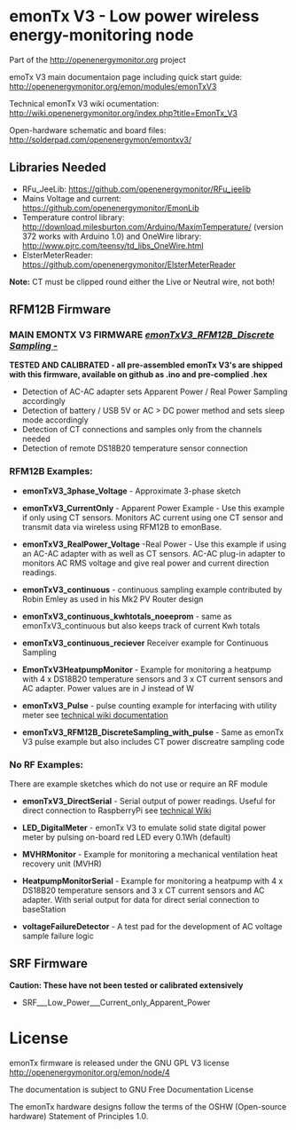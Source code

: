# emonTx V3 - Low power wireless energy-monitoring node 

Part of the http://openenergymonitor.org project

emoTx V3 main documentaion page including quick start guide: 
http://openenergymonitor.org/emon/modules/emonTxV3

Technical emonTx V3 wiki ocumentation: http://wiki.openenergymonitor.org/index.php?title=EmonTx_V3

Open-hardware schematic and board files: http://solderpad.com/openenergymon/emontxv3/

## Libraries Needed
* RFu_JeeLib: https://github.com/openenergymonitor/RFu_jeelib
* Mains Voltage and current: https://github.com/openenergymonitor/EmonLib
* Temperature control library: http://download.milesburton.com/Arduino/MaximTemperature/ (version 372 works with Arduino 1.0) and OneWire library: http://www.pjrc.com/teensy/td_libs_OneWire.html
* ElsterMeterReader: https://github.com/openenergymonitor/ElsterMeterReader

**Note:** CT must be clipped round either the Live or Neutral wire, not both! 

## RFM12B Firmware

### MAIN EMONTX V3 FIRMWARE [*emonTxV3_RFM12B_Discrete Sampling* -](https://github.com/openenergymonitor/emonTxFirmware/tree/master/emonTxV3/RFM12B/emonTxV3_RFM12B_DiscreteSampling)
**TESTED AND CALIBRATED - all pre-assembled emonTx V3's are shipped with this firmware, available on github as .ino and pre-complied .hex**

* Detection of AC-AC adapter sets Apparent Power / Real Power Sampling accordingly
* Detection of battery / USB 5V or AC > DC power method and sets sleep mode accordingly
* Detection of CT connections and samples only from the channels needed
* Detection of remote DS18B20 temperature sensor connection


### RFM12B Examples:
* **emonTxV3_3phase_Voltage** - Approximate 3-phase sketch 

* **emonTxV3_CurrentOnly** - Apparent Power Example - Use this example if only using CT sensors. Monitors AC current using one CT sensor and transmit data via wireless using RFM12B to emonBase.

* **emonTxV3_RealPower_Voltage** -Real Power - Use this example if using an AC-AC adapter with as well as CT sensors. AC-AC plug-in adapter to monitors AC RMS voltage and give real power and current direction readings.

* **emonTxV3_continuous** - continuous sampling example contributed by Robin Emley as used in his Mk2 PV Router design

* **emonTxV3_continuous_kwhtotals_noeeprom** - same as emonTxV3_continuous but also keeps track of current Kwh totals

* **emonTxV3_continuous_reciever** Receiver example for Continuous Sampling

* **EmonTxV3HeatpumpMonitor** - Example for monitoring a heatpump with 4 x DS18B20 temperature sensors and 3 x CT current sensors and AC adapter. Power values are in J instead of W

* **emonTxV3_Pulse** - pulse counting example for interfacing with utility meter see [technical wiki documentation](http://wiki.openenergymonitor.org/index.php?title=EmonTx_V3#Utility_Meter_Interface)

* **emonTxV3_RFM12B_DiscreteSampling_with_pulse** - Same as emonTx V3 pulse example but also includes CT power discreatre sampling code


### No RF Examples:
There are example sketches which do not use or require an RF module 

* **emonTxV3_DirectSerial** - Serial output of power readings. Useful for direct connection to RaspberryPi see [technical Wiki](http://wiki.openenergymonitor.org/index.php?title=EmonTx_V3#Direct_connection_emonTx_V3_.3E_Raspberry_Pi_GPIO) 

* **LED_DigitalMeter** - emonTx V3 to emulate solid state digital power meter by pulsing on-board red LED every 0.1Wh (default)

* **MVHRMonitor** - Example for monitoring a mechanical ventilation heat recovery unit (MVHR)

* **HeatpumpMonitorSerial** -  Example for monitoring a heatpump with 4 x DS18B20 temperature sensors and 3 x CT current sensors and AC adapter. With serial output for data for direct serial connection to baseStation

* **voltageFailureDetector** - A test pad for the development of AC voltage sample failure logic

## SRF Firmware
**Caution: These have not been tested or calibrated extensively** 

* SRF___Low_Power___Current_only_Apparent_Power

# License
emonTx firmware is released under the GNU GPL V3 license http://openenergymonitor.org/emon/node/4

The documentation is subject to GNU Free Documentation License 

The emonTx hardware designs follow the terms of the OSHW (Open-source hardware) Statement of Principles 1.0.
